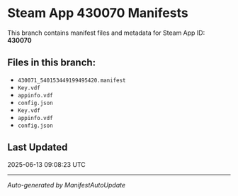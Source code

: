 # Steam App 430070 Manifests

This branch contains manifest files and metadata for Steam App ID: **430070**

## Files in this branch:
- `430071_540153449199495420.manifest`
- `Key.vdf`
- `appinfo.vdf`
- `config.json`
- `Key.vdf`
- `appinfo.vdf`
- `config.json`

## Last Updated
2025-06-13 09:08:23 UTC

---
*Auto-generated by ManifestAutoUpdate*
